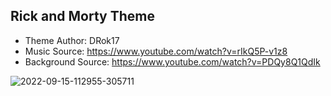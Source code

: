 ## Rick and Morty Theme ##
- Theme Author: DRok17 
- Music Source: https://www.youtube.com/watch?v=rIkQ5P-v1z8
- Background Source: https://www.youtube.com/watch?v=PDQy8Q1QdIk

![2022-09-15-112955-305711](https://user-images.githubusercontent.com/81541725/190445223-ebb9c95f-dff8-470d-8b11-bc7e39912e5a.png)
